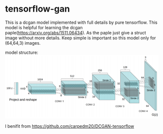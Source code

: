 # tensorflow-gan

This is a dcgan model implemented with full details by pure tensorflow.
This model is helpful for learning the dcgan paple(https://arxiv.org/abs/1511.06434).
As the paple just give a struct image without more details.
Keep simple is important so this model only for (64,64,3) images.

model structure:
<img src="https://raw.githubusercontent.com/zhejiangyyf/tensorflow-dcgan/master/DCGAN.png">


I benifit from https://github.com/carpedm20/DCGAN-tensorflow

